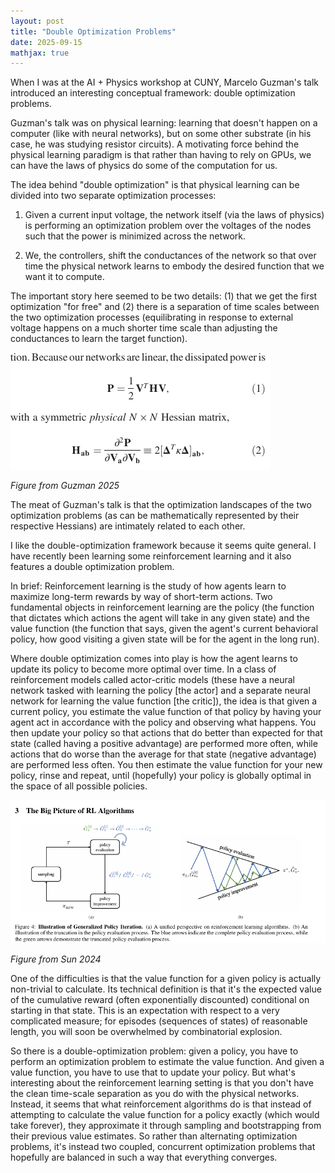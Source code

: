 ```yaml
---
layout: post
title: "Double Optimization Problems"
date: 2025-09-15
mathjax: true
---
```


When I was at the AI + Physics workshop at CUNY, Marcelo Guzman's talk introduced an interesting conceptual framework: double optimization problems.

Guzman's talk was on physical learning: learning that doesn't happen on a computer (like with neural networks), but on some other substrate (in his case, he was studying resistor circuits). A motivating force behind the physical learning paradigm is that rather than having to rely on GPUs, we can have the laws of physics do some of the computation for us.

The idea behind "double optimization" is that physical learning can be divided into two separate optimization processes:

1. Given a current input voltage, the network itself (via the laws of physics) is performing an optimization problem over the voltages of the nodes such that the power is minimized across the network.

2. We, the controllers, shift the conductances of the network so that over time the physical network learns to embody the desired function that we want it to compute.

The important story here seemed to be two details: (1) that we get the first optimization "for free" and (2) there is a separation of time scales between the two optimization processes (equilibrating in response to external voltage happens on a much shorter time scale than adjusting the conductances to learn the target function).

![Physical Hessian](\assets\double-optimization\physical-Hessian.png)

*Figure from Guzman 2025*

The meat of Guzman's talk is that the optimization landscapes of the two optimization problems (as can be mathematically represented by their respective Hessians) are intimately related to each other.

I like the double-optimization framework because it seems quite general. I have recently been learning some reinforcement learning and it also features a double optimization problem.

In brief: Reinforcement learning is the study of how agents learn to maximize long-term rewards by way of short-term actions. Two fundamental objects in reinforcement learning are the policy (the function that dictates which actions the agent will take in any given state) and the value function (the function that says, given the agent's current behavioral policy, how good visiting a given state will be for the agent in the long run).

Where double optimization comes into play is how the agent learns to update its policy to become more optimal over time. In a class of reinforcement models called actor-critic models (these have a neural network tasked with learning the policy [the actor] and a separate neural network for learning the value function [the critic]), the idea is that given a current policy, you estimate the value function of that policy by having your agent act in accordance with the policy and observing what happens. You then update your policy so that actions that do better than expected for that state (called having a positive advantage) are performed more often, while actions that do worse than the average for that state (negative advantage) are performed less often. You then estimate the value function for your new policy, rinse and repeat, until (hopefully) your policy is globally optimal in the space of all possible policies.

![Big Picture RL](\assets\double-optimization\big-picture-RL.png)

*Figure from Sun 2024*

One of the difficulties is that the value function for a given policy is actually non-trivial to calculate. Its technical definition is that it's the expected value of the cumulative reward (often exponentially discounted) conditional on starting in that state. This is an expectation with respect to a very complicated measure; for episodes (sequences of states) of reasonable length, you will soon be overwhelmed by combinatorial explosion.

So there is a double-optimization problem: given a policy, you have to perform an optimization problem to estimate the value function. And given a value function, you have to use that to update your policy. But what's interesting about the reinforcement learning setting is that you don't have the clean time-scale separation as you do with the physical networks. Instead, it seems that what reinforcement algorithms do is that instead of attempting to calculate the value function for a policy exactly (which would take forever), they approximate it through sampling and bootstrapping from their previous value estimates. So rather than alternating optimization problems, it's instead two coupled, concurrent optimization problems that hopefully are balanced in such a way that everything converges. 